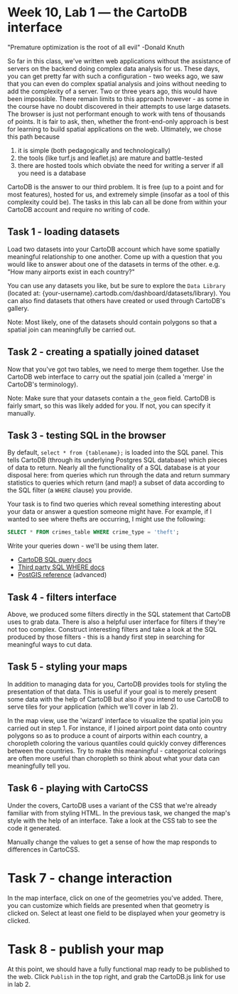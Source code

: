 # Week 10, Lab 1 — the CartoDB interface

"Premature optimization is the root of all evil" -Donald Knuth

So far in this class, we've written web applications without the
assistance of servers on the backend doing complex data analysis for us.
These days, you can get pretty far with such a configuration - two weeks
ago, we saw that you can even do complex spatial analysis and joins
without needing to add the complexity of a server. Two or three years
ago, this would have been impossible.
There remain limits to this approach however - as some in the course have
no doubt discovered in their attempts to use large datasets. The browser
is just not performant enough to work with tens of thousands of points.
It is fair to ask, then, whether the front-end-only approach is best for
learning to build spatial applications on the web. Ultimately, we chose
this path because
1. it is simple (both pedagogically and technologically)
2. the tools (like turf.js and leaflet.js) are mature and battle-tested
3. there are hosted tools which obviate the need for writing a server if
   all you need is a database

CartoDB is the answer to our third problem. It is free (up to a point
and for most features), hosted for us, and extremely simple (insofar as a
tool of this complexity could be). The tasks in this lab can all be done
from within your CartoDB account and require no writing of code.


## Task 1 - loading datasets

Load two datasets into your CartoDB account which have some spatially
meaningful relationship to one another. Come up with a question that you
would like to answer about one of the datasets in terms of the other.
e.g. "How many airports exist in each country?"

You can use any datasets you like, but be sure to explore the `Data Library`
(located at: {your-username}.cartodb.com/dashboard/datasets/library).
You can also find datasets that others have created or used through
CartoDB's gallery.

Note: Most likely, one of the datasets should contain polygons so that a spatial
join can meaningfully be carried out.


## Task 2 - creating a spatially joined dataset

Now that you've got two tables, we need to merge them together. Use the
CartoDB web interface to carry out the spatial join (called a 'merge' in
CartoDB's terminology).

Note: Make sure that your datasets contain a `the_geom` field. CartoDB
is fairly smart, so this was likely added for you. If not, you can
specify it manually.


## Task 3 - testing SQL in the browser

By default, `select * from {tablename};` is loaded into the SQL panel.
This tells CartoDB (through its underlying Postgres SQL database) which
pieces of data to return. Nearly all the functionality of a SQL database
is at your disposal here: from queries which run through the data and return
summary statistics to queries which return (and map!) a subset of data according to
the SQL filter (a `WHERE` clause) you provide.

Your task is to find two queries which reveal something interesting
about your data or answer a question someone might have. For example, if
I wanted to see where thefts are occurring, I might use the following:
```sql
SELECT * FROM crimes_table WHERE crime_type = 'theft';
```
Write your queries down - we'll be using them later.  

- [CartoDB SQL query
docs](http://academy.cartodb.com/courses/sql-postgis/intro-to-sql-and-postgis/)
- [Third party SQL WHERE docs](http://www.w3schools.com/sql/sql_where.asp)
- [PostGIS reference](http://postgis.net/docs/reference.html) (advanced)


## Task 4 - filters interface

Above, we produced some filters directly in the SQL statement that
CartoDB uses to grab data. There is also a helpful user interface for
filters if they're not too complex. Construct interesting filters and
take a look at the SQL produced by those filters - this is a handy
first step in searching for meaningful ways to cut data.


## Task 5 - styling your maps

In addition to managing data for you, CartoDB provides tools for
styling the presentation of that data. This is useful if your goal is to
merely present some data with the help of CartoDB but also if you intend
to use CartoDB to serve tiles for your application (which we'll cover
in lab 2).

In the map view, use the 'wizard' interface to visualize the spatial join
you carried out in step 1. For instance, if I joined airport point
data onto country polygons so as to produce a count of airports within
each country, a choropleth coloring the various quantiles could quickly
convey differences between the countries. Try to make this meaningful -
categorical colorings are often more useful than choropleth so think
about what your data can meaningfully tell you.


## Task 6 - playing with CartoCSS

Under the covers, CartoDB uses a variant of the CSS that we're already
familiar with from styling HTML. In the previous task, we changed the
map's style with the help of an interface. Take a look at the CSS tab to
see the code it generated.

Manually change the values to get a sense of how the map responds to
differences in CartoCSS.


# Task 7 - change interaction

In the map interface, click on one of the geometries you've added.
There, you can customize which fields are presented when that geometry
is clicked on. Select at least one field to be displayed when your
geometry is clicked.


# Task 8 - publish your map

At this point, we should have a fully functional map ready to be
published to the web. Click `Publish` in the top right, and grab the
CartoDB.js link for use in lab 2.

